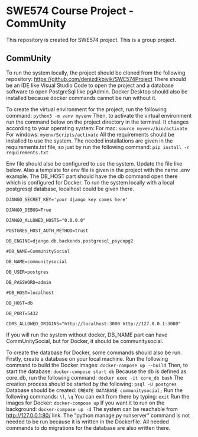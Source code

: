 # SWE574 Course Project - CommUnity

This repository is created for SWE574 project. This is a group project.

## CommUnity

To run the system locally, the project should be cloned from the following repository: https://github.com/denizdikbiyik/SWE574Project There should be an IDE like Visual Studio Code to open the project and a database software to open PostgreSql like pgAdmin. Docker Desktop should also be installed because docker commands cannot be run without it. 

To create the virtual environment for the project, run the following command:
```python3 -m venv myvenv``` Then, to activate the virtual environment run the command below on the project directory in the terminal. It changes according to your operating system: For mac: ```source myvenv/bin/activate``` For windows: ```myenv/Scripts/activate``` All the requirements should be installed to use the system. The needed installations are given in the requirements.txt file, so just by run the following command: ```pip install -r requirements.txt```

Env file should also be configured to use the system. Update the file like below. Also a template for env file is given in the project with the name .env example. The DB_HOST part should have the db command open there which is configured for Docker. To run the system locally with a local postgresql database, localhost could be given there. 

```DJANGO_SECRET_KEY='your django key comes here'```

```DJANGO_DEBUG=True```

```DJANGO_ALLOWED_HOSTS="0.0.0.0"```

```POSTGRES_HOST_AUTH_METHOD=trust```

```DB_ENGINE=django.db.backends.postgresql_psycopg2```

```#DB_NAME=CommUnitySocial```

```DB_NAME=communitysocial```

```DB_USER=postgres```

```DB_PASSWORD=admin```

```#DB_HOST=localhost```

```DB_HOST=db```

```DB_PORT=5432```

```CORS_ALLOWED_ORIGINS="http://localhost:3000 http://127.0.0.1:3000"```


If you will run the system without docker, DB_NAME part can have CommUnitySocial, but for Docker, it should be communitysocial. 

To create the database for Docker, some commands should also be run. Firstly, create a database on your local machine. Run the following command to build the Docker images: ```docker-compose up --build``` Then, to start the database: ```docker-compose start db``` Because the db is defined as core_db, run the following command: ```docker exec -it core_db bash``` The creation process should be started by the following: ```psql -U postgres``` Database should be created: ```CREATE DATABASE communitysocial;``` Run the following commands: ```\l```, ```\q``` You can exit from there by typing: ```exit``` Run the images for Docker: ```docker-compose up``` If you want it to run on the background: ```docker-compose up -d``` The system can be reachable from http://127.0.0.1:80/ link. The “python manage.py runserver” command is not needed to be run because it is written in the Dockerfile. All needed commands to do migrations for the database are also written there.